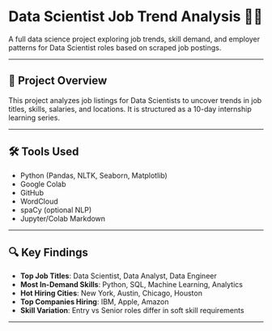 # Data Scientist Job Trend Analysis 🧠💼

A full data science project exploring job trends, skill demand, and employer patterns for Data Scientist roles based on scraped job postings.

---

## 🚀 Project Overview

This project analyzes job listings for Data Scientists to uncover trends in job titles, skills, salaries, and locations. It is structured as a 10-day internship learning series.

---

## 🛠 Tools Used

- Python (Pandas, NLTK, Seaborn, Matplotlib)
- Google Colab
- GitHub
- WordCloud
- spaCy (optional NLP)
- Jupyter/Colab Markdown

---

## 🔍 Key Findings

- **Top Job Titles**: Data Scientist, Data Analyst, Data Engineer
- **Most In-Demand Skills**: Python, SQL, Machine Learning, Analytics
- **Hot Hiring Cities**: New York, Austin, Chicago, Houston
- **Top Companies Hiring**: IBM, Apple, Amazon
- **Skill Variation**: Entry vs Senior roles differ in soft skill requirements

---

